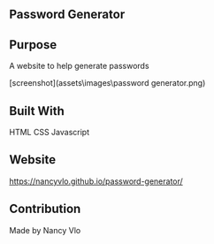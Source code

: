 ## Password Generator

## Purpose
A website to help generate passwords

[screenshot](assets\images\password generator.png)

## Built With
HTML
CSS
Javascript

## Website
https://nancyvlo.github.io/password-generator/

## Contribution
Made by Nancy Vlo
